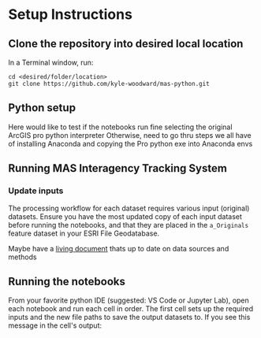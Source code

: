 # Setup Instructions

## Clone the repository into desired local location
In a Terminal window, run:
```
cd <desired/folder/location>
git clone https://github.com/kyle-woodward/mas-python.git
```

## Python setup
Here would like to test if the notebooks run fine selecting the original ArcGIS pro python interpreter
Otherwise, need to go thru steps we all have of installing Anaconda and copying the Pro python exe into Anaconda envs

## Running MAS Interagency Tracking System
### Update inputs
The processing workflow for each dataset requires various input (original) datasets. Ensure you have the most updated copy of each input dataset before running the notebooks, and that they are placed in the `a_Originals` feature dataset in your ESRI File Geodatabase.

Maybe have a [living document](https://docs.google.com/document/d/14RdlL0rXei1X8xqQeO2uxwIPmY1pKIlVm4L159goDak/edit) thats up to date on data sources and methods 

## Running the notebooks
From your favorite python IDE (suggested: VS Code or Jupyter Lab), open each notebook and run each cell in order.
The first cell sets up the required inputs and the new file paths to save the output datasets to. If you see this message in the cell's output:
